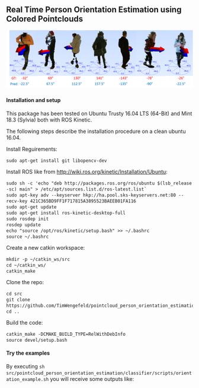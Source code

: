 ## Real Time Person Orientation Estimation using Colored Pointclouds ##
![Repo_Eyecatcher](/classifier/misc/Repo_eyecatcher.png?raw=true "Repo_Eyecatcher")

#### Installation and setup ####
This package has been tested on Ubuntu Trusty 16.04 LTS (64-Bit) and Mint 18.3 (Sylvia) both with ROS Kinetic.

The following steps describe the installation procedure on a clean ubuntu 16.04.

Install Reguirements:
    
    sudo apt-get install git libopencv-dev

Install ROS like from http://wiki.ros.org/kinetic/Installation/Ubuntu:

    sudo sh -c 'echo "deb http://packages.ros.org/ros/ubuntu $(lsb_release -sc) main" > /etc/apt/sources.list.d/ros-latest.list`
    sudo apt-key adv --keyserver hkp://ha.pool.sks-keyservers.net:80 --recv-key 421C365BD9FF1F717815A3895523BAEEB01FA116
    sudo apt-get update
    sudo apt-get install ros-kinetic-desktop-full
    sudo rosdep init
    rosdep update
    echo "source /opt/ros/kinetic/setup.bash" >> ~/.bashrc
    source ~/.bashrc

Create a new catkin workspace:

    mkdir -p ~/catkin_ws/src
    cd ~/catkin_ws/
    catkin_make

Clone the repo:

    cd src
    git clone https://github.com/TimWengefeld/pointcloud_person_orientation_estimation.git`
    cd ..

Build the code:

    catkin_make -DCMAKE_BUILD_TYPE=RelWithDebInfo
    source devel/setup.bash

#### Try the examples ####

By executing `sh src/pointcloud_person_orientation_estimation/classifier/scripts/orientation_example.sh` you will receive some outputs like: 

